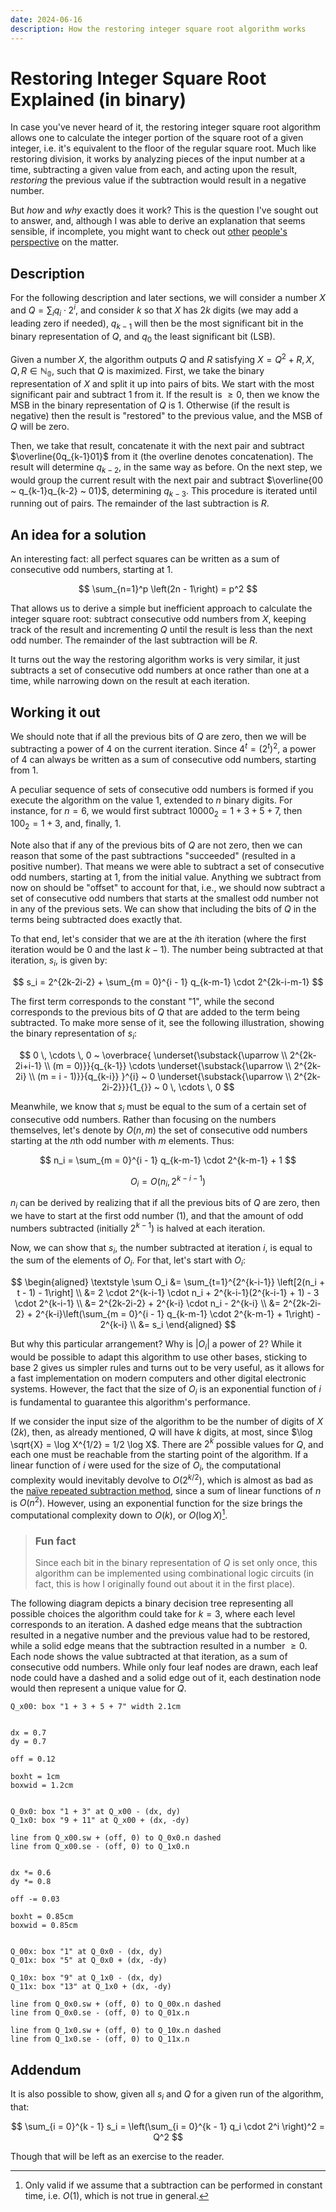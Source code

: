 ```yaml
---
date: 2024-06-16
description: How the restoring integer square root algorithm works
---
```


# Restoring Integer Square Root Explained (in binary)

In case you've never heard of it, the restoring integer square root
algorithm allows one to calculate the integer portion of the square
root of a given integer, i.e. it's equivalent to the floor of the
regular square root. Much like restoring division, it works by
analyzing pieces of the input number at a time, subtracting a given
value from each, and acting upon the result, *restoring* the previous
value if the subtraction would result in a negative number.

But *how* and *why* exactly does it work? This is the question I've
sought out to answer, and, although I was able to derive an
explanation that seems sensible, if incomplete, you might want to
check out [other] [people's] [perspective] on the matter.

[other]: https://en.wikipedia.org/wiki/Methods_of_computing_square_roots#Binary_numeral_system_(base_2)
[people's]: https://www.reddit.com/r/math/comments/tc7lur/computing_square_roots_in_binary_by_hand_is/
[perspective]: https://www.cantorsparadise.com/the-square-root-algorithm-f97ab5c29d6d

## Description

For the following description and later sections, we will consider
a number $X$ and $Q = \sum_{i} q_i \cdot 2^i$, and consider $k$ so
that $X$ has $2k$ digits (we may add a leading zero if needed),
$q_{k - 1}$ will then be the most significant bit in the binary
representation of $Q$, and $q_0$ the least significant bit (LSB).

Given a number $X$, the algorithm outputs $Q$ and $R$ satisfying
$X = Q^2 + R, \, X,Q,R \in \mathbb{N_0}$, such that $Q$ is maximized. 
First, we take the binary representation of $X$ and split it up into 
pairs of bits. We start with the most significant pair and subtract
1 from it. If the result is $\geq 0$, then we know the MSB in the
binary representation of $Q$ is 1. Otherwise (if the result is 
negative) then the result is "restored" to the previous value, 
and the MSB of $Q$ will be zero.

Then, we take that result, concatenate it with the next pair and
subtract $\overline{0q_{k-1}01}$ from it (the overline denotes
concatenation). The result will determine $q_{k-2}$, in the same
way as before. On the next step, we would group the current result
with the next pair and subtract $\overline{00 ~ q_{k-1}q_{k-2} ~ 01}$,
determining $q_{k - 3}$. This procedure is iterated until running
out of pairs. The remainder of the last subtraction is $R$.

## An idea for a solution

An interesting fact: all perfect squares can be written as a sum
of consecutive odd numbers, starting at 1.

$$
\sum_{n=1}^p \left(2n - 1\right) = p^2
$$

That allows us to derive a simple but inefficient approach to
calculate the integer square root: subtract consecutive odd
numbers from $X$, keeping track of the result and incrementing
$Q$ until the result is less than the next odd number.
The remainder of the last subtraction will be $R$.

It turns out the way the restoring algorithm works is very
similar, it just subtracts a set of consecutive odd numbers
at once rather than one at a time, while narrowing down on the
result at each iteration.

## Working it out

We should note that if all the previous bits of $Q$ are zero,
then we will be subtracting a power of 4 on the current
iteration. Since $4^t = (2^t)^2$, a power of 4 can always be
written as a sum of consecutive odd numbers, starting from 1.

A peculiar sequence of sets of consecutive odd numbers is formed
if you execute the algorithm on the value 1, extended to $n$
binary digits. For instance, for $n = 6$, we would first subtract
$10000_2 = 1 + 3 + 5 + 7$, then $100_2 = 1 + 3$, and, finally, 1.

Note also that if any of the previous bits of $Q$ are not zero,
then we can reason that some of the past subtractions "succeeded"
(resulted in a positive number). That means we were able to
subtract a set of consecutive odd numbers, starting at 1, from
the initial value. Anything we subtract from now on should be
"offset" to account for that, i.e., we should now subtract a set
of consecutive odd numbers that starts at the smallest odd number
not in any of the previous sets. We can show that including
the bits of $Q$ in the terms being subtracted does exactly that.

To that end, let's consider that we are at the $i$th iteration
(where the first iteration would be 0 and the last $k - 1$). The
number being subtracted at that iteration, $s_i$, is given by:

$$
s_i = 2^{2k-2i-2} + \sum_{m = 0}^{i - 1} q_{k-m-1} \cdot 2^{2k-i-m-1}
$$

The first term corresponds to the constant "1", while the second
corresponds to the previous bits of $Q$ that are added to the
term being subtracted. To make more sense of it, see the following
illustration, showing the binary representation of $s_i$:

$$
0 \, \cdots \, 0 ~ \overbrace{
    \underset{\substack{\uparrow \\ 2^{2k-2i+i-1} \\ (m = 0)}}{q_{k-1}}
    \cdots
    \underset{\substack{\uparrow \\ 2^{2k-2i} \\ (m = i - 1)}}{q_{k-i}}
}^{i}
~ 0
\underset{\substack{\uparrow \\ 2^{2k-2i-2}}}{1_{}}
~ 0 \, \cdots \, 0
$$

Meanwhile, we know that $s_i$ must be equal to the sum of a certain
set of consecutive odd numbers. Rather than focusing on the numbers
themselves, let's denote by $O(n, m)$ the set of consecutive odd
numbers starting at the $n$th odd number with $m$ elements. Thus:

$$
n_i = \sum_{m = 0}^{i - 1} q_{k-m-1} \cdot 2^{k-m-1} + 1
$$

$$
O_i = O\left(n_i, \, 2^{k-i-1}\right)
$$

$n_i$ can be derived by realizing that if all the previous bits of
$Q$ are zero, then we have to start at the first odd number (1),
and that the amount of odd numbers subtracted (initially $2^{k - 1}$)
is halved at each iteration.

Now, we can show that $s_i$, the number subtracted at iteration $i$, is equal 
to the sum of the elements of $O_i$. For that, let's start with $O_i$:

$$
\begin{aligned}
\textstyle \sum O_i &= \sum_{t=1}^{2^{k-i-1}} \left[2(n_i + t - 1) - 1\right] \\
           &= 2 \cdot 2^{k-i-1} \cdot n_i + 2^{k-i-1}(2^{k-i-1} + 1) - 3 \cdot 2^{k-i-1} \\
           &= 2^{2k-2i-2} + 2^{k-i} \cdot n_i - 2^{k-i} \\
           &= 2^{2k-2i-2} + 2^{k-i}\left(\sum_{m = 0}^{i - 1} q_{k-m-1} \cdot 2^{k-m-1} + 1\right) - 2^{k-i} \\
           &= s_i
\end{aligned}
$$

But why this particular arrangement? Why is $|O_i|$ a power of 2? While it would 
be possible to adapt this algorithm to use other bases, sticking to base 2 gives
us simpler rules and turns out to be very useful, as it allows for a fast 
implementation on modern computers and other digital electronic systems. 
However, the fact that the size of $O_i$ is an exponential function of $i$ is 
fundamental to guarantee this algorithm's performance.

If we consider the input size of the algorithm to be the number of digits of $X$ 
($2k$), then, as already mentioned, $Q$ will have $k$ digits, at most, since 
$\log \sqrt{X} = \log X^{1/2} = 1/2 \log X$. There are $2^k$ possible values for 
$Q$, and each one must be reachable from the starting point of the algorithm. 
If a linear function of $i$ were used for the size of $O_i$, the computational 
complexity would inevitably devolve to $O(2^{k/2})$, which is almost as bad as 
the [naïve repeated subtraction method](#an-idea-for-a-solution), since a sum of
linear functions of $n$ is $O(n^2)$. However, using an exponential function for the 
size brings the computational complexity down to $O(k)$, or $O(\log X)$[^complexity-note].

[^complexity-note]: Only valid if we assume that a subtraction can be performed in
constant time, i.e. $O(1)$, which is not true in general.

> ### Fun fact
> 
> Since each bit in the binary representation of $Q$ is set only once, this algorithm
> can be implemented using combinational logic circuits (in fact, this is how I 
> originally found out about it in the first place).

The following diagram depicts a binary decision tree representing all possible choices 
the algorithm could take for $k = 3$, where each level corresponds to an iteration. 
A dashed edge means that the subtraction resulted in a negative number and the previous 
value had to be restored, while a solid edge means that the subtraction resulted in a 
number $\geq 0$. Each node shows the value subtracted at that iteration, as a sum of
consecutive odd numbers. While only four leaf nodes are drawn, each leaf node could
have a dashed and a solid edge out of it, each destination node would then represent a
unique value for $Q$.

```{.pikchr width="400" style="max-width: 100%;" caption="Decision tree showing all possible values the algorithm may subtract, for 6 digits"}
Q_x00: box "1 + 3 + 5 + 7" width 2.1cm


dx = 0.7
dy = 0.7

off = 0.12

boxht = 1cm
boxwid = 1.2cm


Q_0x0: box "1 + 3" at Q_x00 - (dx, dy)
Q_1x0: box "9 + 11" at Q_x00 + (dx, -dy)

line from Q_x00.sw + (off, 0) to Q_0x0.n dashed
line from Q_x00.se - (off, 0) to Q_1x0.n


dx *= 0.6
dy *= 0.8

off -= 0.03

boxht = 0.85cm
boxwid = 0.85cm


Q_00x: box "1" at Q_0x0 - (dx, dy)
Q_01x: box "5" at Q_0x0 + (dx, -dy)

Q_10x: box "9" at Q_1x0 - (dx, dy)
Q_11x: box "13" at Q_1x0 + (dx, -dy)

line from Q_0x0.sw + (off, 0) to Q_00x.n dashed
line from Q_0x0.se - (off, 0) to Q_01x.n

line from Q_1x0.sw + (off, 0) to Q_10x.n dashed
line from Q_1x0.se - (off, 0) to Q_11x.n
```

## Addendum

It is also possible to show, given all $s_i$ and $Q$ for a given run
of the algorithm, that:

$$
\sum_{i = 0}^{k - 1} s_i = \left(\sum_{i = 0}^{k - 1} q_i \cdot 2^i \right)^2 = Q^2
$$

Though that will be left as an exercise to the reader.
